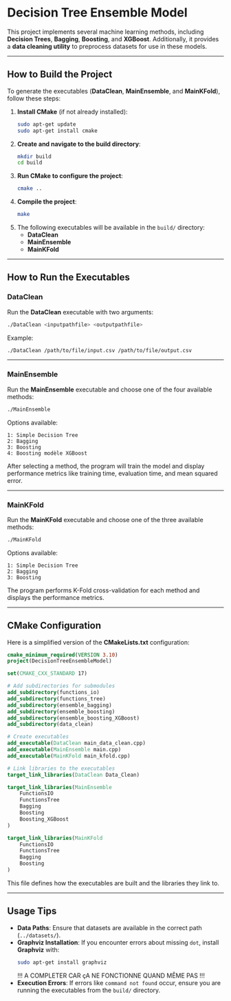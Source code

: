 # **Decision Tree Ensemble Model**

This project implements several machine learning methods, including **Decision Trees**, **Bagging**, **Boosting**, and **XGBoost**. Additionally, it provides a **data cleaning utility** to preprocess datasets for use in these models.

---

## **How to Build the Project**

To generate the executables (**DataClean**, **MainEnsemble**, and **MainKFold**), follow these steps:

1. **Install CMake** (if not already installed):
   ```bash
   sudo apt-get update
   sudo apt-get install cmake
   ```
2. **Create and navigate to the build directory**:
   ```bash
   mkdir build
   cd build
   ```
3. **Run CMake to configure the project**:
   ```bash
   cmake ..
   ```
4. **Compile the project**:
   ```bash
   make
   ```
5. The following executables will be available in the `build/` directory:
   - **DataClean**
   - **MainEnsemble**
   - **MainKFold**

---

## **How to Run the Executables**

### **DataClean**
Run the **DataClean** executable with two arguments:
```bash
./DataClean <inputpathfile> <outputpathfile>
```
Example:
```bash
./DataClean /path/to/file/input.csv /path/to/file/output.csv
```

---

### **MainEnsemble**
Run the **MainEnsemble** executable and choose one of the four available methods:
```bash
./MainEnsemble
```
Options available:
```
1: Simple Decision Tree
2: Bagging
3: Boosting
4: Boosting modèle XGBoost
```
After selecting a method, the program will train the model and display performance metrics like training time, evaluation time, and mean squared error.

---

### **MainKFold**
Run the **MainKFold** executable and choose one of the three available methods:
```bash
./MainKFold
```
Options available:
```
1: Simple Decision Tree
2: Bagging
3: Boosting
```
The program performs K-Fold cross-validation for each method and displays the performance metrics.

---

## **CMake Configuration**

Here is a simplified version of the **CMakeLists.txt** configuration:

```cmake
cmake_minimum_required(VERSION 3.10)
project(DecisionTreeEnsembleModel)

set(CMAKE_CXX_STANDARD 17)

# Add subdirectories for submodules
add_subdirectory(functions_io)
add_subdirectory(functions_tree)
add_subdirectory(ensemble_bagging)
add_subdirectory(ensemble_boosting)
add_subdirectory(ensemble_boosting_XGBoost)
add_subdirectory(data_clean)

# Create executables
add_executable(DataClean main_data_clean.cpp)
add_executable(MainEnsemble main.cpp)
add_executable(MainKFold main_kfold.cpp)

# Link libraries to the executables
target_link_libraries(DataClean Data_Clean)

target_link_libraries(MainEnsemble
    FunctionsIO
    FunctionsTree
    Bagging
    Boosting
    Boosting_XGBoost
)

target_link_libraries(MainKFold
    FunctionsIO
    FunctionsTree
    Bagging
    Boosting
)
```

This file defines how the executables are built and the libraries they link to.

---

## **Usage Tips**

- **Data Paths**: Ensure that datasets are available in the correct path (`../datasets/`).
- **Graphviz Installation**: If you encounter errors about missing `dot`, install **Graphviz** with:
  ```bash
  sudo apt-get install graphviz
  ```
  !!! A COMPLETER CAR çA NE FONCTIONNE QUAND MÊME PAS !!!
- **Execution Errors**: If errors like `command not found` occur, ensure you are running the executables from the `build/` directory.